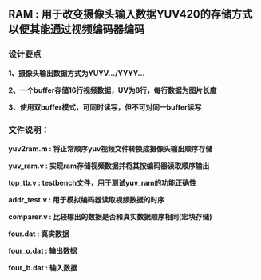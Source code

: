 ## RAM : 用于改变摄像头输入数据YUV420的存储方式以便其能通过视频编码器编码

### 设计要点

**1、摄像头输出数据方式为YUYV.../YYYY...** 

**2、一个buffer存储16行视频数据，UV为8行，每行数据为图片长度**

**3、使用双buffer模式，可同时读写，但不可对同一buffer读写**

### 文件说明：

**yuv2ram.m   : 将正常顺序yuv视频文件转换成摄像头输出顺序存储**

**yuv_ram.v   : 实现ram存储视频数据并将其按编码器读取顺序输出**

**top_tb.v    : testbench文件，用于测试yuv_ram的功能正确性**

**addr_test.v : 用于模拟编码器读取视频数据的时序**

**comparer.v  : 比较输出的数据是否和真实数据顺序相同(宏块存储)**

**four.dat    : 真实数据**

**four_o.dat  : 输出数据**

**four_b.dat  : 输入数据**
